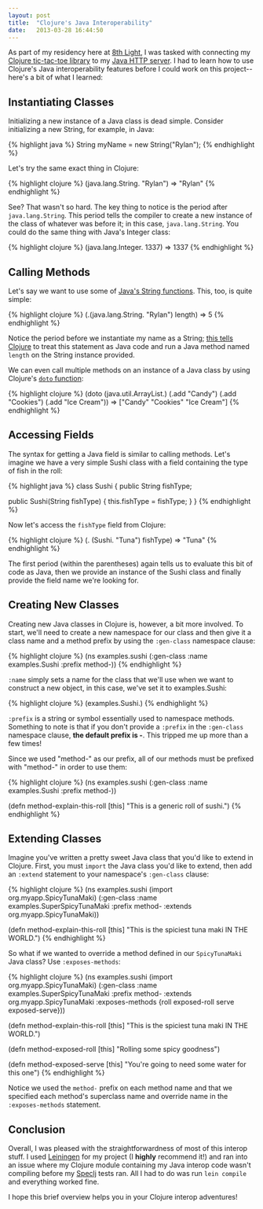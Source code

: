 ```yaml
---
layout: post
title:  "Clojure's Java Interoperability"
date:   2013-03-28 16:44:50
---
```


As part of my residency here at <a href="http://www.8thlight.com/">8th Light</a>, I was tasked with connecting my <a href="http://github.com/rylo/t3-clojure">Clojure tic-tac-toe library</a> to my <a href="http://github.com/rylo/Homestake">Java HTTP server</a>. I had to learn how to use Clojure's Java interoperability features before I could work on this project--here's a bit of what I learned:

## Instantiating Classes

Initializing a new instance of a Java class is dead simple. Consider initializing a new String, for example, in Java:

{% highlight java %}
String myName = new String("Rylan");
{% endhighlight %}

Let's try the same exact thing in Clojure:

{% highlight clojure %}
(java.lang.String. "Rylan")
  => "Rylan"
{% endhighlight %}

See? That wasn't so hard. The key thing to notice is the period after <code>java.lang.String</code>. This period tells the compiler to create a new instance of the class of whatever was before it; in this case, <code>java.lang.String</code>. You could do the same thing with Java's Integer class:

{% highlight clojure %}
(java.lang.Integer. 1337)
  => 1337
{% endhighlight %}

## Calling Methods

Let's say we want to use some of <a href="http://docs.oracle.com/javase/6/docs/api/java/lang/String.html#method_detail">Java's String functions</a>. This, too, is quite simple:

{% highlight clojure %}
(.(java.lang.String. "Rylan") length)
  => 5
{% endhighlight %}

Notice the period before we instantiate my name as a String; <a href="http://clojure.org/java_interop#Java Interop-The Dot special form">this tells Clojure</a> to treat this statement as Java code and run a Java method named <code>length</code> on the String instance provided.

We can even call multiple methods on an instance of a Java class by using Clojure's <a href="http://clojuredocs.org/clojure_core/clojure.core/doto"><code>doto</code> function</a>:

{% highlight clojure %}
(doto (java.util.ArrayList.)
  (.add "Candy")
  (.add "Cookies")
  (.add "Ice Cream"))
  => ["Candy" "Cookies" "Ice Cream"]
{% endhighlight %}

## Accessing Fields

The syntax for getting a Java field is similar to calling methods. Let's imagine we have a very simple Sushi class with a field containing the type of fish in the roll:

{% highlight java %}
class Sushi {
  public String fishType;

  public Sushi(String fishType) {
    this.fishType = fishType;
  }
}
{% endhighlight %}

Now let's access the <code>fishType</code> field from Clojure:

{% highlight clojure %}
(. (Sushi. "Tuna") fishType)
  => "Tuna"
{% endhighlight %}

The first period (within the parentheses) again tells us to evaluate this bit of code as Java, then we provide an instance of the Sushi class and finally provide the field name we're looking for.

## Creating New Classes

Creating new Java classes in Clojure is, however, a bit more involved. To start, we'll need to create a new namespace for our class and then give it a class name and a method prefix by using the <code>:gen-class</code> namespace clause:

{% highlight clojure %}
(ns examples.sushi
  (:gen-class
   :name examples.Sushi
   :prefix method-))
{% endhighlight %}

<code>:name</code> simply sets a name for the class that we'll use when we want to construct a new object, in this case, we've set it to examples.Sushi:

{% highlight clojure %}
(examples.Sushi.)
{% endhighlight %}

<code>:prefix</code> is a string or symbol essentially used to namespace methods. Something to note is that if you don't provide a <code>:prefix</code> in the <code>:gen-class</code> namespace clause, <strong>the default prefix is -</strong>. This tripped me up more than a few times!

Since we used "method-" as our prefix, all of our methods must be prefixed with "method-" in order to use them:

{% highlight clojure %}
(ns examples.sushi
  (:gen-class
    :name examples.Sushi
    :prefix method-))

(defn method-explain-this-roll [this]
  "This is a generic roll of sushi.")
{% endhighlight %}

<h2>Extending Classes</h2>

Imagine you've written a pretty sweet Java class that you'd like to extend in Clojure. First, you must <code>import</code> the Java class you'd like to extend, then add an <code>:extend</code> statement to your namespace's <code>:gen-class</code> clause:

{% highlight clojure %}
(ns examples.sushi
  (import org.myapp.SpicyTunaMaki)
  (:gen-class
    :name examples.SuperSpicyTunaMaki
    :prefix method-
    :extends org.myapp.SpicyTunaMaki))

(defn method-explain-this-roll [this]
  "This is the spiciest tuna maki IN THE WORLD.")
{% endhighlight %}

So what if we wanted to override a method defined in our <code>SpicyTunaMaki</code> Java class? Use <code>:exposes-methods</code>:

{% highlight clojure %}
(ns examples.sushi
  (import org.myapp.SpicyTunaMaki)
  (:gen-class
    :name examples.SuperSpicyTunaMaki
    :prefix method-
    :extends org.myapp.SpicyTunaMaki
    :exposes-methods {roll exposed-roll
                      serve exposed-serve}))

(defn method-explain-this-roll [this]
  "This is the spiciest tuna maki IN THE WORLD.")

(defn method-exposed-roll [this]
  "Rolling some spicy goodness")

(defn method-exposed-serve [this]
  "You're going to need some water for this one")
{% endhighlight %}

Notice we used the <code>method-</code> prefix on each method name and that we specified each method's superclass name and override name in the <code>:exposes-methods</code> statement.

<h2>Conclusion</h2>

Overall, I was pleased with the straightforwardness of most of this interop stuff. I used <a href="http://leiningen.org/">Leiningen</a> for my project (I <strong>highly</strong> recommend it!) and ran into an issue where my Clojure module containing my Java interop code wasn't compiling before my <a href="http://speclj.com/">Speclj</a> tests ran. All I had to do was run <code>lein compile</code> and everything worked fine.

I hope this brief overview helps you in your Clojure interop adventures!
